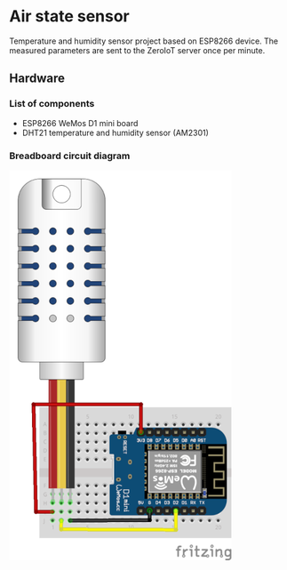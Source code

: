 # Air state sensor
Temperature and humidity sensor project based on ESP8266 device.
The measured parameters are sent to the ZeroIoT server once per minute.

## Hardware

### List of components
* ESP8266 WeMos D1 mini board
* DHT21 temperature and humidity sensor (AM2301)

### Breadboard circuit diagram
![circuit](/img/air_state_sensor.png)

